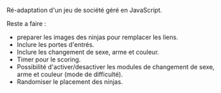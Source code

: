 Ré-adaptation d'un jeu de société géré en JavaScript.

Reste a faire :
* preparer les images des ninjas pour remplacer les liens.
* Inclure les portes d'entrés.
* Inclure les changement de sexe, arme et couleur.
* Timer pour le scoring.
* Possibilité d'activer/desactiver les modules de changement de sexe, arme et couleur (mode de difficulté).
* Randomiser le placement des ninjas.
